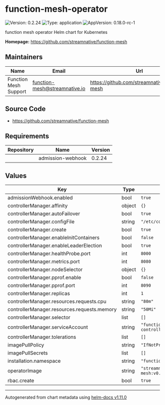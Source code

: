 # function-mesh-operator

![Version: 0.2.24](https://img.shields.io/badge/Version-0.2.24-informational?style=flat-square) ![Type: application](https://img.shields.io/badge/Type-application-informational?style=flat-square) ![AppVersion: 0.18.0-rc-1](https://img.shields.io/badge/AppVersion-0.18.0--rc--1-informational?style=flat-square)

function mesh operator Helm chart for Kubernetes

**Homepage:** <https://github.com/streamnative/function-mesh>

## Maintainers

| Name | Email | Url |
| ---- | ------ | --- |
| Function Mesh Support | <function-mesh@streamnative.io> | <https://github.com/streamnative/function-mesh> |

## Source Code

* <https://github.com/streamnative/function-mesh>

## Requirements

| Repository | Name | Version |
|------------|------|---------|
|  | admission-webhook | 0.2.24 |

## Values

| Key | Type | Default | Description |
|-----|------|---------|-------------|
| admissionWebhook.enabled | bool | `true` |  |
| controllerManager.affinity | object | `{}` |  |
| controllerManager.autoFailover | bool | `true` |  |
| controllerManager.configFile | string | `"/etc/config/config.yaml"` |  |
| controllerManager.create | bool | `true` |  |
| controllerManager.enableInitContainers | bool | `false` |  |
| controllerManager.enableLeaderElection | bool | `true` |  |
| controllerManager.healthProbe.port | int | `8000` |  |
| controllerManager.metrics.port | int | `8080` |  |
| controllerManager.nodeSelector | object | `{}` |  |
| controllerManager.pprof.enable | bool | `false` |  |
| controllerManager.pprof.port | int | `8090` |  |
| controllerManager.replicas | int | `1` |  |
| controllerManager.resources.requests.cpu | string | `"80m"` |  |
| controllerManager.resources.requests.memory | string | `"50Mi"` |  |
| controllerManager.selector | list | `[]` |  |
| controllerManager.serviceAccount | string | `"function-mesh-controller-manager"` |  |
| controllerManager.tolerations | list | `[]` |  |
| imagePullPolicy | string | `"IfNotPresent"` |  |
| imagePullSecrets | list | `[]` |  |
| installation.namespace | string | `"function-mesh-system"` |  |
| operatorImage | string | `"streamnative/function-mesh:v0.18.0-rc-1"` |  |
| rbac.create | bool | `true` |  |

----------------------------------------------
Autogenerated from chart metadata using [helm-docs v1.11.0](https://github.com/norwoodj/helm-docs/releases/v1.11.0)
